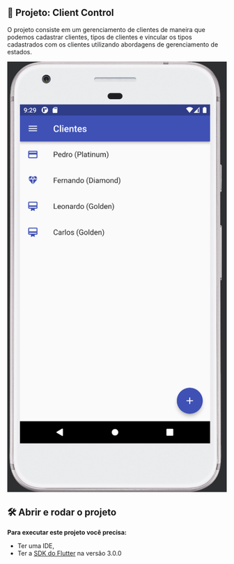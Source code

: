 ## 🔨 Projeto: Client Control

O projeto consiste em um gerenciamento de clientes de maneira que podemos cadastrar clientes, tipos de clientes e vincular os tipos cadastrados com os clientes utilizando abordagens de gerenciamento de estados.

![](./screenshot.png)


## 🛠️ Abrir e rodar o projeto

**Para executar este projeto você precisa:**

- Ter uma IDE,
- Ter a [SDK do Flutter](https://docs.flutter.dev/get-started/install) na versão 3.0.0

